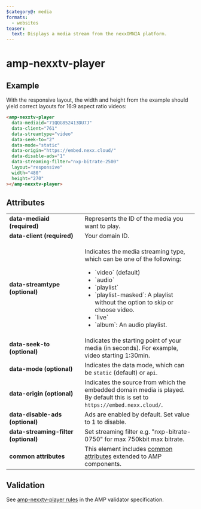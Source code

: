 ```yaml
---
$category@: media
formats:
  - websites
teaser:
  text: Displays a media stream from the nexxOMNIA platform.
---
```


<!---
Copyright 2017 The AMP HTML Authors. All Rights Reserved.

Licensed under the Apache License, Version 2.0 (the "License");
you may not use this file except in compliance with the License.
You may obtain a copy of the License at

      http://www.apache.org/licenses/LICENSE-2.0

Unless required by applicable law or agreed to in writing, software
distributed under the License is distributed on an "AS-IS" BASIS,
WITHOUT WARRANTIES OR CONDITIONS OF ANY KIND, either express or implied.
See the License for the specific language governing permissions and
limitations under the License.
-->

# amp-nexxtv-player

## Example

With the responsive layout, the width and height from the example should yield correct layouts for 16:9 aspect ratio videos:

```html
<amp-nexxtv-player
  data-mediaid="71QQG852413DU7J"
  data-client="761"
  data-streamtype="video"
  data-seek-to="2"
  data-mode="static"
  data-origin="https://embed.nexx.cloud/"
  data-disable-ads="1"
  data-streaming-filter="nxp-bitrate-2500"
  layout="responsive"
  width="480"
  height="270"
></amp-nexxtv-player>
```

## Attributes

<table>
  <tr>
    <td width="40%"><strong>data-mediaid (required)</strong></td>
    <td>Represents the ID of the media you want to play.</td>
  </tr>
  <tr>
    <td width="40%"><strong>data-client (required)</strong></td>
    <td>Your domain ID.</td>
  </tr>
  <tr>
    <td width="40%"><strong>data-streamtype (optional)</strong></td>
    <td><p>Indicates the media streaming type, which can be one of the following:</p>
<ul>
  <li>`video` (default)</li>
  <li>`audio`</li>
  <li>`playlist`</li>
  <li>`playlist-masked`: A playlist without the option to skip or choose video.</li>
  <li>`live`</li>
  <li>`album`: An audio playlist.</li>
</ul></td>
  </tr>
  <tr>
    <td width="40%"><strong>data-seek-to (optional)</strong></td>
    <td>Indicates the starting point of your media (in seconds). For example, video starting 1:30min.</td>
  </tr>
  <tr>
    <td width="40%"><strong>data-mode (optional)</strong></td>
    <td>Indicates the data mode, which can be <code>static</code> (default) or <code>api</code>.</td>
  </tr>
  <tr>
    <td width="40%"><strong>data-origin (optional)</strong></td>
    <td>Indicates the source from which the embedded domain media is played. By default this is set to <code>https://embed.nexx.cloud/</code>.</td>
  </tr>
  <tr>
    <td width="40%"><strong>data-disable-ads (optional)</strong></td>
    <td>Ads are enabled by default. Set value to 1 to disable.</td>
  </tr>
  <tr>
    <td width="40%"><strong>data-streaming-filter (optional)</strong></td>
    <td>Set streaming filter e.g. "nxp-bitrate-0750" for max 750kbit max bitrate.</td>
  </tr>
  <tr>
    <td width="40%"><strong>common attributes</strong></td>
    <td>This element includes <a href="https://amp.dev/documentation/guides-and-tutorials/learn/common_attributes">common attributes</a> extended to AMP components.</td>
  </tr>
</table>

## Validation

See [amp-nexxtv-player rules](https://github.com/ampproject/amphtml/blob/main/extensions/amp-nexxtv-player/validator-amp-nexxtv-player.protoascii) in the AMP validator specification.
